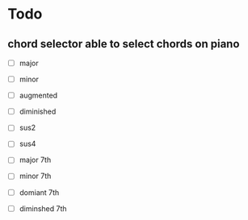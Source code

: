 # Todo

## chord selector able to select chords on piano

- [ ] major

- [ ] minor
- [ ] augmented
- [ ] diminished
- [ ] sus2
- [ ] sus4
- [ ] major 7th
- [ ] minor 7th
- [ ] domiant 7th
- [ ] diminshed 7th
